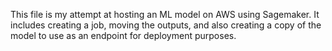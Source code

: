 This file is my attempt at hosting an ML model on AWS using Sagemaker. It includes creating a job, moving the outputs, and also creating a copy of the model to use as an endpoint for deployment purposes.
